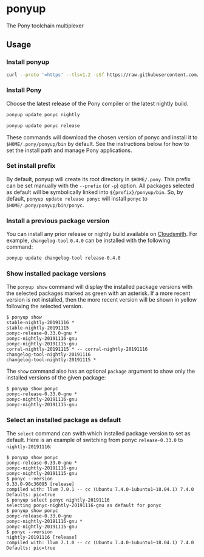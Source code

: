 # ponyup

The Pony toolchain multiplexer

## Usage

### Install ponyup

```bash
curl --proto '=https' --tlsv1.2 -sSf https://raw.githubusercontent.com/ponylang/ponyup/master/ponyup-init.sh | sh
```

### Install Pony

Choose the latest release of the Pony compiler or the latest nightly build.
```bash
ponyup update ponyc nightly
```
```bash
ponyup update ponyc release
```
These commands will download the chosen version of ponyc and install it to `$HOME/.pony/ponyup/bin` by default. See the instructions below for how to set the install path and manage Pony applications.

### Set install prefix

By default, ponyup will create its root directory in `$HOME/.pony`. This prefix can be set manually with the `--prefix` (or `-p`) option. All packages selected as default will be symbolically linked into `${prefix}/ponyup/bin`. So, by default, `ponyup update release ponyc` will install `ponyc` to `$HOME/.pony/ponyup/bin/ponyc`.

### Install a previous package version

You can install any prior release or nightly build available on [Cloudsmith](https://cloudsmith.io/~ponylang/repos/). For example, `changelog-tool` `0.4.0` can be installed with the following command:
```bash
ponyup update changelog-tool release-0.4.0
```

### Show installed package versions

The `ponyup show` command will display the installed package versions with the selected packages marked as green with an asterisk. If a more recent version is not installed, then the more recent version will be shown in yellow following the selected version.
```console
$ ponyup show
stable-nightly-20191116 *
stable-nightly-20191115
ponyc-release-0.33.0-gnu *
ponyc-nightly-20191116-gnu
ponyc-nightly-20191115-gnu
corral-nightly-20191115 * -- corral-nightly-20191116
changelog-tool-nightly-20191116
changelog-tool-nightly-20191115 *
```
The `show` command also has an optional `package` argument to show only the installed versions of the given package:
```console
$ ponyup show ponyc
ponyc-release-0.33.0-gnu *
ponyc-nightly-20191116-gnu
ponyc-nightly-20191115-gnu
```

### Select an installed package as default

The `select` command can swith which installed package version to set as default. Here is an example of switching from ponyc `release-0.33.0` to `nightly-20191116`:
```console
$ ponyup show ponyc
ponyc-release-0.33.0-gnu *
ponyc-nightly-20191116-gnu
ponyc-nightly-20191115-gnu
$ ponyc --version
0.33.0-98c36095 [release]
compiled with: llvm 7.0.1 -- cc (Ubuntu 7.4.0-1ubuntu1~18.04.1) 7.4.0
Defaults: pic=true
$ ponyup select ponyc nightly-20191116
selecting ponyc-nightly-20191116-gnu as default for ponyc
$ ponyup show ponyc
ponyc-release-0.33.0-gnu
ponyc-nightly-20191116-gnu *
ponyc-nightly-20191115-gnu
$ ponyc --version
nightly-20191116 [release]
compiled with: llvm 7.1.0 -- cc (Ubuntu 7.4.0-1ubuntu1~18.04.1) 7.4.0
Defaults: pic=true
```
